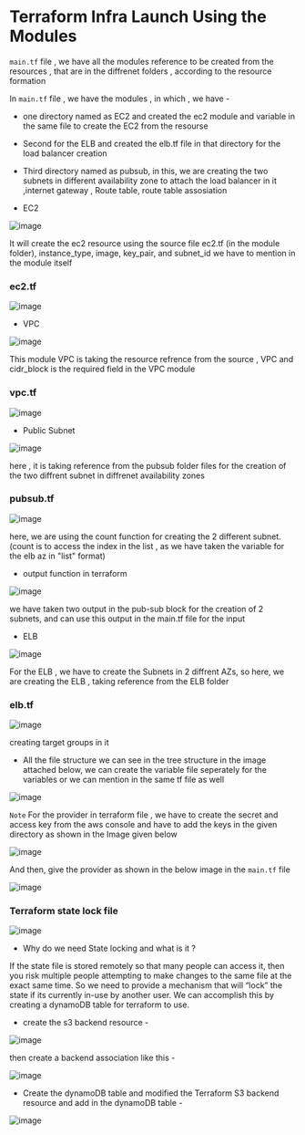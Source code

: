 # Terraform Infra Launch Using the Modules 

```main.tf``` file , we have all the modules reference to be created from the resources , that are in the diffrenet folders , according to the resource formation

In ```main.tf``` file , we have the modules , in which , we have -  

- one directory named as EC2 and created the ec2 module and variable in the same file to create the EC2 from the resourse 

- Second for the ELB and created the elb.tf file in that directory for the load balancer creation 

- Third directory named as pubsub, in this, we are creating the two subnets in different availability zone to attach the load balancer in it ,internet gateway , Route table, route table assosiation 

- EC2 

![image](https://user-images.githubusercontent.com/67600604/190131968-194d8df0-89f2-4b12-9778-4338a1246b74.png)
 
It will create the ec2 resource using the source file ec2.tf (in the module folder), instance_type, image, key_pair, and subnet_id we have to mention in the module itself

### ec2.tf

![image](https://user-images.githubusercontent.com/67600604/190144360-1100349b-12ec-43b3-964b-f37a95915454.png)


- VPC

![image](https://user-images.githubusercontent.com/67600604/190132477-b23a164c-b9fe-457d-a8c6-8f34bd5d6be3.png)

This module VPC is taking the resource refrence from the source , VPC and cidr_block is the required field in the VPC module 

### vpc.tf

![image](https://user-images.githubusercontent.com/67600604/190144600-f11ffb2b-28fa-4980-9c0e-ebac32418951.png)

- Public Subnet

![image](https://user-images.githubusercontent.com/67600604/190133612-a1cb5128-7943-4f79-9b67-3c59206cd13a.png)

here , it is taking reference from the pubsub folder files for the creation of the two diffrent subnet in diffrenet availability zones 

### pubsub.tf 

![image](https://user-images.githubusercontent.com/67600604/190145078-04ce8856-2bc2-48fc-82b9-69cc41a0eb86.png)

here, we are using the count function for creating the 2 different subnet. (count is to access the index in the list , as we have taken the variable for the elb az in "list" format)

- output function in terraform 

![image](https://user-images.githubusercontent.com/67600604/190146232-245ef47d-18de-4463-ba9e-4571df8e77f0.png)

we have taken two output in the pub-sub block for the creation of 2 subnets, and can use this output in the main.tf file for the input 

- ELB 

![image](https://user-images.githubusercontent.com/67600604/190143706-44f9894a-fdef-4074-a0c0-7a1a20cfd8b4.png)

For the ELB , we have to create the Subnets in 2 diffrent AZs, so here, we are creating the ELB , taking reference from the ELB folder 

### elb.tf

![image](https://user-images.githubusercontent.com/67600604/190145244-700b4135-9be8-49fb-b31f-74ad0bb929f1.png)

creating target groups in it

- All the file structure we can see in the tree structure in the image attached below, we can create the variable file seperately for the variables or we can mention in the same tf file as well 

![image](https://user-images.githubusercontent.com/67600604/190068823-f283f89b-ad26-4735-87d0-46ba7e2588df.png)


```Note``` For the provider in terraform file , we have to create the secret and access key from the aws console and have to add the keys in the given directory as shown in the Image given below 

![image](https://user-images.githubusercontent.com/67600604/190069709-71594566-cae9-4b46-812e-7a7e1baacd71.png)

And then, give the provider as shown in the below image in the ```main.tf``` file 

![image](https://user-images.githubusercontent.com/67600604/190129724-80065a8b-5d9e-48ab-a078-ac0d2ff060cb.png)

### Terraform state lock file 

![image](https://user-images.githubusercontent.com/67600604/190143987-6c9580d2-89e9-4237-b6f0-ec57f03451e3.png)

- Why do we need State locking and what is it ?

If the state file is stored remotely so that many people can access it, then you risk multiple people attempting to make changes to the same file at the exact same time. So we need to provide a mechanism that will “lock” the state if its currently in-use by another user. We can accomplish this by creating a dynamoDB table for terraform to use.

- create the s3 backend resource - 

![image](https://user-images.githubusercontent.com/67600604/190147578-3ed6da8a-33df-4ecd-a940-75d4ff3472c7.png)

then create a backend association like this - 

![image](https://user-images.githubusercontent.com/67600604/190147834-c1f23a69-fad0-4dcc-a4b1-ac4fcfb6c85a.png)

- Create the dynamoDB table and modified the Terraform S3 backend resource and add in the dynamoDB table - 

![image](https://user-images.githubusercontent.com/67600604/190148169-7277e6d3-f7c7-4fd8-8ce7-63525aa1319b.png)
